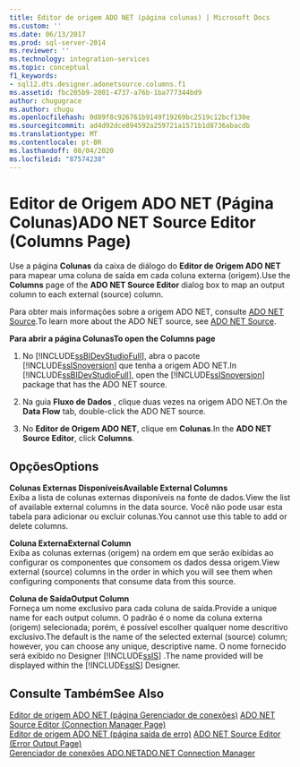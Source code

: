 ```yaml
---
title: Editor de origem ADO NET (página colunas) | Microsoft Docs
ms.custom: ''
ms.date: 06/13/2017
ms.prod: sql-server-2014
ms.reviewer: ''
ms.technology: integration-services
ms.topic: conceptual
f1_keywords:
- sql12.dts.designer.adonetsource.columns.f1
ms.assetid: fbc205b9-2001-4737-a76b-1ba777344bd9
author: chugugrace
ms.author: chugu
ms.openlocfilehash: 0d89f8c926761b9149f19269bc2519c12bcf130e
ms.sourcegitcommit: ad4d92dce894592a259721a1571b1d8736abacdb
ms.translationtype: MT
ms.contentlocale: pt-BR
ms.lasthandoff: 08/04/2020
ms.locfileid: "87574238"
---
```

# <a name="ado-net-source-editor-columns-page"></a><span data-ttu-id="d0185-102">Editor de Origem ADO NET (Página Colunas)</span><span class="sxs-lookup"><span data-stu-id="d0185-102">ADO NET Source Editor (Columns Page)</span></span>
  <span data-ttu-id="d0185-103">Use a página **Colunas** da caixa de diálogo do **Editor de Origem ADO NET** para mapear uma coluna de saída em cada coluna externa (origem).</span><span class="sxs-lookup"><span data-stu-id="d0185-103">Use the **Columns** page of the **ADO NET Source Editor** dialog box to map an output column to each external (source) column.</span></span>  
  
 <span data-ttu-id="d0185-104">Para obter mais informações sobre a origem ADO NET, consulte [ADO NET Source](data-flow/ado-net-source.md).</span><span class="sxs-lookup"><span data-stu-id="d0185-104">To learn more about the ADO NET source, see [ADO NET Source](data-flow/ado-net-source.md).</span></span>  
  
 <span data-ttu-id="d0185-105">**Para abrir a página Colunas**</span><span class="sxs-lookup"><span data-stu-id="d0185-105">**To open the Columns page**</span></span>  
  
1.  <span data-ttu-id="d0185-106">No [!INCLUDE[ssBIDevStudioFull](../includes/ssbidevstudiofull-md.md)], abra o pacote [!INCLUDE[ssISnoversion](../includes/ssisnoversion-md.md)] que tenha a origem ADO NET.</span><span class="sxs-lookup"><span data-stu-id="d0185-106">In [!INCLUDE[ssBIDevStudioFull](../includes/ssbidevstudiofull-md.md)], open the [!INCLUDE[ssISnoversion](../includes/ssisnoversion-md.md)] package that has the ADO NET source.</span></span>  
  
2.  <span data-ttu-id="d0185-107">Na guia **Fluxo de Dados** , clique duas vezes na origem ADO NET.</span><span class="sxs-lookup"><span data-stu-id="d0185-107">On the **Data Flow** tab, double-click the ADO NET source.</span></span>  
  
3.  <span data-ttu-id="d0185-108">No **Editor de Origem ADO NET**, clique em **Colunas**.</span><span class="sxs-lookup"><span data-stu-id="d0185-108">In the **ADO NET Source Editor**, click **Columns**.</span></span>  
  
## <a name="options"></a><span data-ttu-id="d0185-109">Opções</span><span class="sxs-lookup"><span data-stu-id="d0185-109">Options</span></span>  
 <span data-ttu-id="d0185-110">**Colunas Externas Disponíveis**</span><span class="sxs-lookup"><span data-stu-id="d0185-110">**Available External Columns**</span></span>  
 <span data-ttu-id="d0185-111">Exiba a lista de colunas externas disponíveis na fonte de dados.</span><span class="sxs-lookup"><span data-stu-id="d0185-111">View the list of available external columns in the data source.</span></span> <span data-ttu-id="d0185-112">Você não pode usar esta tabela para adicionar ou excluir colunas.</span><span class="sxs-lookup"><span data-stu-id="d0185-112">You cannot use this table to add or delete columns.</span></span>  
  
 <span data-ttu-id="d0185-113">**Coluna Externa**</span><span class="sxs-lookup"><span data-stu-id="d0185-113">**External Column**</span></span>  
 <span data-ttu-id="d0185-114">Exiba as colunas externas (origem) na ordem em que serão exibidas ao configurar os componentes que consomem os dados dessa origem.</span><span class="sxs-lookup"><span data-stu-id="d0185-114">View external (source) columns in the order in which you will see them when configuring components that consume data from this source.</span></span>  
  
 <span data-ttu-id="d0185-115">**Coluna de Saída**</span><span class="sxs-lookup"><span data-stu-id="d0185-115">**Output Column**</span></span>  
 <span data-ttu-id="d0185-116">Forneça um nome exclusivo para cada coluna de saída.</span><span class="sxs-lookup"><span data-stu-id="d0185-116">Provide a unique name for each output column.</span></span> <span data-ttu-id="d0185-117">O padrão é o nome da coluna externa (origem) selecionada; porém, é possível escolher qualquer nome descritivo exclusivo.</span><span class="sxs-lookup"><span data-stu-id="d0185-117">The default is the name of the selected external (source) column; however, you can choose any unique, descriptive name.</span></span> <span data-ttu-id="d0185-118">O nome fornecido será exibido no Designer [!INCLUDE[ssIS](../includes/ssis-md.md)] .</span><span class="sxs-lookup"><span data-stu-id="d0185-118">The name provided will be displayed within the [!INCLUDE[ssIS](../includes/ssis-md.md)] Designer.</span></span>  
  
## <a name="see-also"></a><span data-ttu-id="d0185-119">Consulte Também</span><span class="sxs-lookup"><span data-stu-id="d0185-119">See Also</span></span>  
 <span data-ttu-id="d0185-120">[Editor de origem ADO NET &#40;página Gerenciador de conexões&#41;](../../2014/integration-services/ado-net-source-editor-connection-manager-page.md) </span><span class="sxs-lookup"><span data-stu-id="d0185-120">[ADO NET Source Editor &#40;Connection Manager Page&#41;](../../2014/integration-services/ado-net-source-editor-connection-manager-page.md) </span></span>  
 <span data-ttu-id="d0185-121">[Editor de origem ADO NET &#40;página saída de erro&#41;](../../2014/integration-services/ado-net-source-editor-error-output-page.md) </span><span class="sxs-lookup"><span data-stu-id="d0185-121">[ADO NET Source Editor &#40;Error Output Page&#41;](../../2014/integration-services/ado-net-source-editor-error-output-page.md) </span></span>  
 [<span data-ttu-id="d0185-122">Gerenciador de conexões ADO.NET</span><span class="sxs-lookup"><span data-stu-id="d0185-122">ADO.NET Connection Manager</span></span>](connection-manager/ado-net-connection-manager.md)  
  
  
